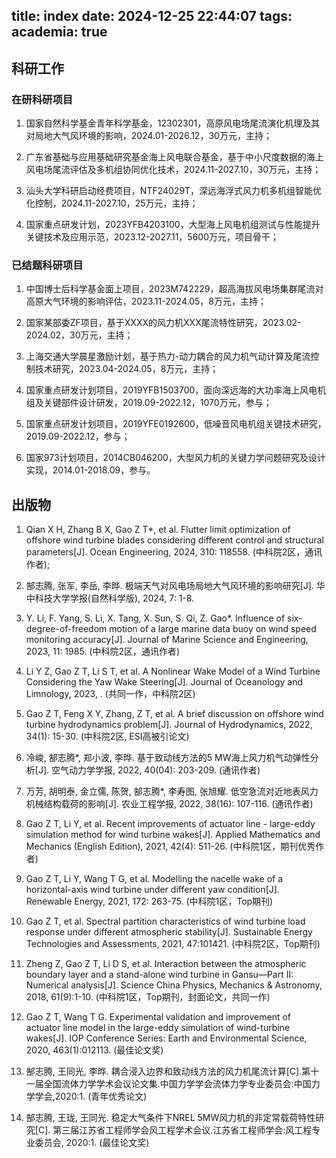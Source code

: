 title: index
date: 2024-12-25 22:44:07
tags:
academia: true
--------------

## <a id="Work"></a>科研工作

### 在研科研项目

1. 国家自然科学基金青年科学基金，12302301，高原风电场尾流演化机理及其对局地大气风环境的影响，2024.01-2026.12，30万元，主持；

2. 广东省基础与应用基础研究基金海上风电联合基金，基于中小尺度数据的海上风电场尾流评估及多机组协同优化技术，2024.11-2027.10，30万元，主持；

3. 汕头大学科研启动经费项目，NTF24029T，深远海浮式风力机多机组智能优化控制，2024.11-2027.10，25万元，主持；

4. 国家重点研发计划，2023YFB4203100，大型海上风电机组测试与性能提升关键技术及应用示范，2023.12-2027.11，5600万元，项目骨干；

### 已结题科研项目

1. 中国博士后科学基金面上项目，2023M742229，超高海拔风电场集群尾流对高原大气环境的影响评估，2023.11-2024.05，8万元，主持；

2. 国家某部委ZF项目，基于XXXX的风力机XXX尾流特性研究，2023.02-2024.02，30万元，主持；

3. 上海交通大学晨星激励计划，基于热力-动力耦合的风力机气动计算及尾流控制技术研究，2023.04-2024.05，8万元，主持；

4. 国家重点研发计划项目，2019YFB1503700，面向深远海的大功率海上风电机组及关键部件设计研发，2019.09-2022.12，1070万元，参与；

5. 国家重点研发计划项目，2019YFE0192600，低噪音风电机组关键技术研究，2019.09-2022.12，参与；

6. 国家973计划项目，2014CB046200，大型风力机的关键力学问题研究及设计实现，2014.01-2018.09，参与。

## <a id="Paper"></a>出版物

1. Qian X H, Zhang B X, Gao Z T*, et al. Flutter limit optimization of offshore wind turbine blades considering different control and structural parameters[J]. Ocean Engineering, 2024, 310: 118558. (中科院2区，通讯作者);

2. 郜志腾, 张军, 李岳, 李晔. 极端天气对风电场局地大气风环境的影响研究[J]. 华中科技大学学报(自然科学版), 2024, 7: 1-8.

3. Y. Li, F. Yang, S. Li, X. Tang, X. Sun, S. Qi, Z. Gao*. Influence of six-degree-of-freedom motion of a large marine data buoy on wind speed monitoring accuracy[J]. Journal of Marine Science and Engineering, 2023, 11: 1985. (中科院2区，通讯作者)

4. Li Y Z, Gao Z T, Li S T, et al. A Nonlinear Wake Model of a Wind Turbine Considering the Yaw Wake Steering[J]. Journal of Oceanology and Limnology, 2023, . (共同一作，中科院2区)

5. Gao Z T, Feng X Y, Zhang, Z T, et al. A brief discussion on offshore wind turbine hydrodynamics problem[J]. Journal of Hydrodynamics, 2022, 34(1): 15-30. (中科院2区, ESI高被引论文)

6. 冷峻, 郜志腾*, 郑小波, 李晔. 基于致动线方法的5 MW海上风力机气动弹性分析[J]. 空气动力学学报, 2022, 40(04): 203-209. (通讯作者)

7. 万芳, 胡明泰, 金立儒, 陈贺, 郜志腾*, 李寿图, 张旭耀. 低空急流对近地表风力机械结构载荷的影响[J]. 农业工程学报, 2022, 38(16): 107-116. (通讯作者)

8. Gao Z T, Li Y, et al. Recent improvements of actuator line - large-eddy simulation method for wind turbine wakes[J]. Applied Mathematics and Mechanics (English Edition), 2021, 42(4): 511-26. (中科院1区，期刊优秀作者)

9. Gao Z T, Li Y, Wang T G, et al. Modelling the nacelle wake of a horizontal-axis wind turbine under different yaw condition[J]. Renewable Energy, 2021, 172: 263-75. (中科院1区，Top期刊)

10. Gao Z T, et al. Spectral partition characteristics of wind turbine load response under different atmospheric stability[J]. Sustainable Energy Technologies and Assessments, 2021, 47:101421. (中科院2区，Top期刊)

11. Zheng Z, Gao Z T, Li D S, et al. Interaction between the atmospheric boundary layer and a stand-alone wind turbine in Gansu—Part II: Numerical analysis[J]. Science China Physics, Mechanics & Astronomy, 2018, 61(9):1-10. (中科院1区，Top期刊，封面论文，共同一作)

12. Gao Z T, Wang T G. Experimental validation and improvement of actuator line model in the large-eddy simulation of wind-turbine wakes[J]. IOP Conference Series: Earth and Environmental Science, 2020, 463(1):012113. (最佳论文奖)

13. 郜志腾, 王同光, 李晔. 耦合浸入边界和致动线方法的风力机尾流计算[C].第十一届全国流体力学学术会议论文集.中国力学学会流体力学专业委员会:中国力学学会,2020:1. (青年优秀论文)

14. 郜志腾, 王珑, 王同光. 稳定大气条件下NREL 5MW风力机的非定常载荷特性研究[C]. 第三届江苏省工程师学会风工程学术会议.江苏省工程师学会:风工程专业委员会, 2020:1. (最佳论文奖)





